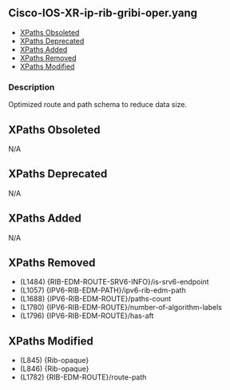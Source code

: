 ## Cisco-IOS-XR-ip-rib-gribi-oper.yang

- [XPaths Obsoleted](#xpaths-obsoleted)
- [XPaths Deprecated](#xpaths-deprecated)
- [XPaths Added](#xpaths-added)
- [XPaths Removed](#xpaths-removed)
- [XPaths Modified](#xpaths-modified)

### Description

Optimized route and path schema to reduce data size.

## XPaths Obsoleted

N/A

## XPaths Deprecated

N/A

## XPaths Added

N/A

## XPaths Removed

- (L1484)	{RIB-EDM-ROUTE-SRV6-INFO}/is-srv6-endpoint
- (L1057)	{IPV6-RIB-EDM-PATH}/ipv6-rib-edm-path
- (L1688)	{IPV6-RIB-EDM-ROUTE}/paths-count
- (L1780)	{IPV6-RIB-EDM-ROUTE}/number-of-algorithm-labels
- (L1796)	{IPV6-RIB-EDM-ROUTE}/has-aft

## XPaths Modified

- (L845)	{Rib-opaque}
- (L846)	{Rib-opaque}
- (L1782)	{RIB-EDM-ROUTE}/route-path

